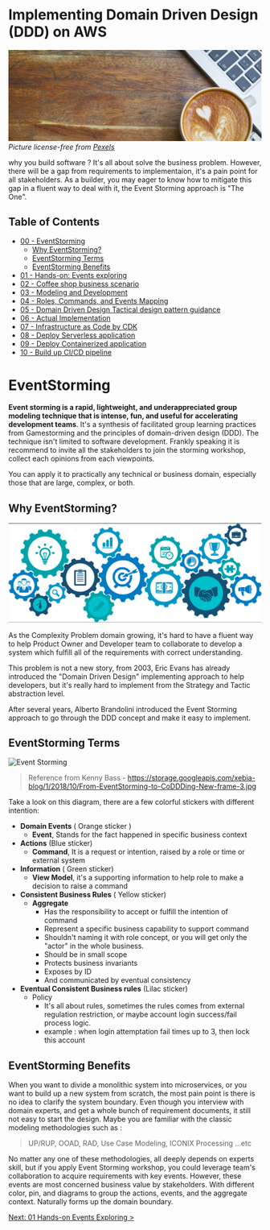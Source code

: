 # Implementing Domain Driven Design (DDD) on AWS

![image](docs/img/coffee.jpg)
_Picture license-free from [Pexels](https://www.pexels.com/photo/background-beverage-breakfast-brown-414645/)_

why you build software ? It's all about solve the business problem. However, there will be a gap from requirements to implementaion, it's a pain point for all stakeholders. As a builder, you may eager to know how to mitigate this gap in a fluent way to deal with it, the Event Storming approach is "The One".

## Table of Contents
- [00 - EventStorming](#eventstorming)
  - [Why EventStorming?](#why-eventstorming)
  - [EventStorming Terms](#eventstorming-terms)
  - [EventStorming Benefits](#eventstorming-benefits)
- [01 - Hands-on: Events exploring](01-hands-on-events-exploring)
- [02 - Coffee shop business scenario](02-coffee-shop-scenario)
- [03 - Modeling and Development](03-modeling-and-development)
- [04 - Roles, Commands, and Events Mapping](04-roles-commands-events-mapping)
- [05 - Domain Driven Design Tactical design pattern guidance](05-ddd-tactical-design-pattern)
- [06 - Actual Implementation](06-actual-implementation)
- [07 - Infrastructure as Code by CDK](07-iaac-cdk)
- [08 - Deploy Serverless application](08-deploy-serverless-app)
- [09 - Deploy Containerized application](09-deploy-containerized-app)
- [10 - Build up CI/CD pipeline](10-build-up-cicd-pipeline)

# EventStorming
**Event storming is a rapid, lightweight, and underappreciated group modeling technique that is intense, fun, and useful for accelerating development teams**. It's a synthesis of facilitated group learning practices from Gamestorming and the principles of domain-driven design (DDD). The technique isn't limited to software development. Frankly speaking it is recommend to invite all the stakeholders to join the storming workshop, collect each opinions from each viewpoints.

You can apply it to practically any technical or business domain, especially those that are large, complex, or both.

## Why EventStorming?

![image](docs/img/problemsolving.png)

As the Complexity Problem domain growing, it's hard to have a fluent way to help Product Owner and Developer team to collaborate to develop a system which fulfill all of the requirements with correct understanding.

This problem is not a new story, from 2003, Eric Evans has already introduced the "Domain Driven Design" implementing approach to help developers, but it's really hard to implement from the Strategy and Tactic abstraction level.

After several years, Alberto Brandolini introduced the Event Storming approach to go through the DDD concept and make it easy to implement.


## EventStorming Terms

![Event Storming](https://storage.googleapis.com/xebia-blog/1/2018/10/From-EventStorming-to-CoDDDing-New-frame-3.jpg)

> Reference from Kenny Bass - https://storage.googleapis.com/xebia-blog/1/2018/10/From-EventStorming-to-CoDDDing-New-frame-3.jpg

Take a look on this diagram, there are a few colorful stickers with different intention:

* **Domain Events** ( Orange sticker )
  * **Event**, Stands for the fact happened in specific business context
* **Actions** (Blue sticker)   
  * **Command**, It is a request or intention, raised by a role or time or external system
* **Information** ( Green sticker)  
  * **View Model**, it's a supporting information to help role to make a decision to raise a command
* **Consistent Business Rules** ( Yellow sticker)
  * **Aggregate**
    * Has the responsibility to accept or fulfill the intention of command
    * Represent a specific business capability to support command
    * Shouldn't naming it with role concept, or you will get only the "actor" in the whole business.
    * Should be in small scope
    * Protects business invariants
    * Exposes by ID
    * And communicated by eventual consistency
* **Eventual Consistent Business rules** (Lilac sticker)
  * Policy
    * It's all about rules, sometimes the rules comes from external regulation restriction, or maybe account login success/fail process logic.
    * example : when login attemptation fail times up to 3, then lock this account

## EventStorming Benefits

When you want to divide a monolithic system into microservices, or you want to build up a new system from scratch, the most pain point is there is no idea to clarify the system boundary. Even though you interview with domain experts, and get a whole bunch of requirement documents, it still not easy to start the design. Maybe you are familiar with the classic modeling methodologies such as :

> UP/RUP, OOAD, RAD, Use Case Modeling, ICONIX Processing ...etc

No matter any one of these methodologies, all deeply depends on experts skill, but if you apply Event Storming workshop, you could leverage team's collaboration to acquire requirements with key events. However, these events are most concerned business value by stakeholders. With different color, pin, and diagrams to group the actions, events, and the aggregate context. Naturally forms up the domain boundary.

[Next: 01 Hands-on Events Exploring >](01-hands-on-events-exploring)
